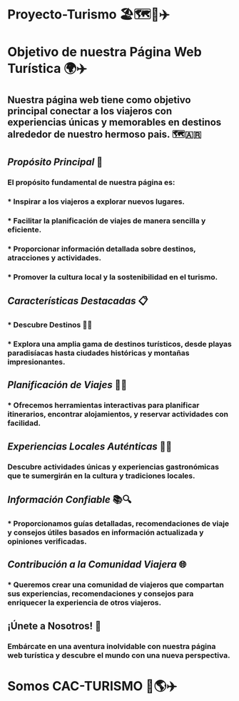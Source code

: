 # Proyecto-Turismo 🏖️🗺️🍹✈️
# Objetivo de nuestra Página Web Turística 🌍✈️

## Nuestra página web tiene como objetivo principal conectar a los viajeros con experiencias únicas y memorables en destinos alrededor de nuestro hermoso pais. 🗺️🇦🇷

## _Propósito Principal_ 🌟
### El propósito fundamental de nuestra página es:

### * Inspirar a los viajeros a explorar nuevos lugares.
### * Facilitar la planificación de viajes de manera sencilla y eficiente.
### * Proporcionar información detallada sobre destinos, atracciones y actividades.
### * Promover la cultura local y la sostenibilidad en el turismo.

## _Características Destacadas_ 📋
### * Descubre Destinos 🌴🏰
### * Explora una amplia gama de destinos turísticos, desde playas paradisíacas hasta ciudades históricas y montañas impresionantes.

## _Planificación de Viajes_ 📅📝
### * Ofrecemos herramientas interactivas para planificar itinerarios, encontrar alojamientos, y reservar actividades con facilidad.

## _Experiencias Locales Auténticas_ 🎉🍴
### Descubre actividades únicas y experiencias gastronómicas que te sumergirán en la cultura y tradiciones locales.

## _Información Confiable_ 📚🔍
### * Proporcionamos guías detalladas, recomendaciones de viaje y consejos útiles basados en información actualizada y opiniones verificadas.

## _Contribución a la Comunidad Viajera_ 🌐
### * Queremos crear una comunidad de viajeros que compartan sus experiencias, recomendaciones y consejos para enriquecer la experiencia de otros viajeros.

## ¡Únete a Nosotros! 🚀
### Embárcate en una aventura inolvidable con nuestra página web turística y descubre el mundo con una nueva perspectiva.

# Somos CAC-TURISMO 🥰🌎✈️

